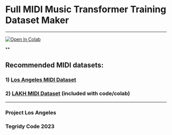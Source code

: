 # Full MIDI Music Transformer Training Dataset Maker

***

[![Open In Colab][colab-badge]][colab-notebook2]

[colab-notebook2]: <https://colab.research.google.com/github/asigalov61/Full-MIDI-Music-Transformer/blob/main/Training-Data/Full_MIDI_Music_Transformer_Training_Dataset_Maker.ipynb>
[colab-badge]: <https://colab.research.google.com/assets/colab-badge.svg>

**

## Recommended MIDI datasets: 
### 1) [Los Angeles MIDI Dataset](https://github.com/asigalov61/Los-Angeles-MIDI-Dataset)
### 2) [LAKH MIDI Dataset](https://colinraffel.com/projects/lmd/) (included with code/colab)

***

### Project Los Angeles
### Tegridy Code 2023
